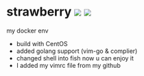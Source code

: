 # strawberry [![](https://images.microbadger.com/badges/version/arthurkiller/strawberry.svg)](http://microbadger.com/images/arthurkiller/strawberry "Get your own version badge on microbadger.com") [![](https://images.microbadger.com/badges/image/arthurkiller/strawberry.svg)](http://microbadger.com/images/arthurkiller/strawberry "Get your own image badge on microbadger.com") 
my docker env
* build with CentOS 
* added golang support (vim-go & complier)
* changed shell into fish now u can enjoy it
* I added my vimrc file from my github
